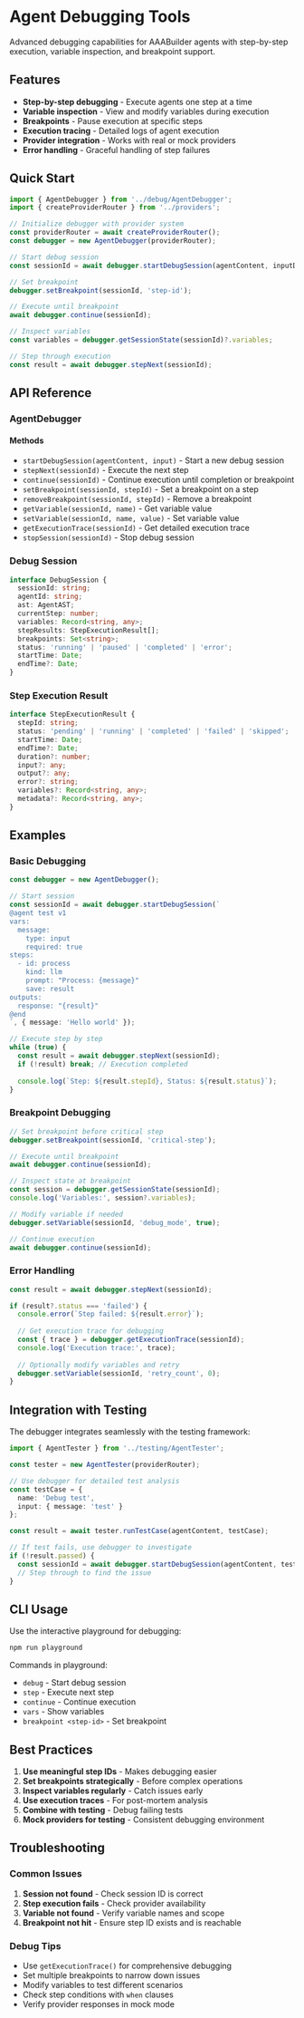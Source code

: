 # Agent Debugging Tools

Advanced debugging capabilities for AAABuilder agents with step-by-step execution, variable inspection, and breakpoint support.

## Features

- **Step-by-step debugging** - Execute agents one step at a time
- **Variable inspection** - View and modify variables during execution
- **Breakpoints** - Pause execution at specific steps
- **Execution tracing** - Detailed logs of agent execution
- **Provider integration** - Works with real or mock providers
- **Error handling** - Graceful handling of step failures

## Quick Start

```typescript
import { AgentDebugger } from '../debug/AgentDebugger';
import { createProviderRouter } from '../providers';

// Initialize debugger with provider system
const providerRouter = await createProviderRouter();
const debugger = new AgentDebugger(providerRouter);

// Start debug session
const sessionId = await debugger.startDebugSession(agentContent, inputData);

// Set breakpoint
debugger.setBreakpoint(sessionId, 'step-id');

// Execute until breakpoint
await debugger.continue(sessionId);

// Inspect variables
const variables = debugger.getSessionState(sessionId)?.variables;

// Step through execution
const result = await debugger.stepNext(sessionId);
```

## API Reference

### AgentDebugger

#### Methods

- `startDebugSession(agentContent, input)` - Start a new debug session
- `stepNext(sessionId)` - Execute the next step
- `continue(sessionId)` - Continue execution until completion or breakpoint
- `setBreakpoint(sessionId, stepId)` - Set a breakpoint on a step
- `removeBreakpoint(sessionId, stepId)` - Remove a breakpoint
- `getVariable(sessionId, name)` - Get variable value
- `setVariable(sessionId, name, value)` - Set variable value
- `getExecutionTrace(sessionId)` - Get detailed execution trace
- `stopSession(sessionId)` - Stop debug session

### Debug Session

```typescript
interface DebugSession {
  sessionId: string;
  agentId: string;
  ast: AgentAST;
  currentStep: number;
  variables: Record<string, any>;
  stepResults: StepExecutionResult[];
  breakpoints: Set<string>;
  status: 'running' | 'paused' | 'completed' | 'error';
  startTime: Date;
  endTime?: Date;
}
```

### Step Execution Result

```typescript
interface StepExecutionResult {
  stepId: string;
  status: 'pending' | 'running' | 'completed' | 'failed' | 'skipped';
  startTime: Date;
  endTime?: Date;
  duration?: number;
  input?: any;
  output?: any;
  error?: string;
  variables?: Record<string, any>;
  metadata?: Record<string, any>;
}
```

## Examples

### Basic Debugging

```typescript
const debugger = new AgentDebugger();

// Start session
const sessionId = await debugger.startDebugSession(`
@agent test v1
vars:
  message:
    type: input
    required: true
steps:
  - id: process
    kind: llm
    prompt: "Process: {message}"
    save: result
outputs:
  response: "{result}"
@end
`, { message: 'Hello world' });

// Execute step by step
while (true) {
  const result = await debugger.stepNext(sessionId);
  if (!result) break; // Execution completed
  
  console.log(`Step: ${result.stepId}, Status: ${result.status}`);
}
```

### Breakpoint Debugging

```typescript
// Set breakpoint before critical step
debugger.setBreakpoint(sessionId, 'critical-step');

// Execute until breakpoint
await debugger.continue(sessionId);

// Inspect state at breakpoint
const session = debugger.getSessionState(sessionId);
console.log('Variables:', session?.variables);

// Modify variable if needed
debugger.setVariable(sessionId, 'debug_mode', true);

// Continue execution
await debugger.continue(sessionId);
```

### Error Handling

```typescript
const result = await debugger.stepNext(sessionId);

if (result?.status === 'failed') {
  console.error(`Step failed: ${result.error}`);
  
  // Get execution trace for debugging
  const { trace } = debugger.getExecutionTrace(sessionId);
  console.log('Execution trace:', trace);
  
  // Optionally modify variables and retry
  debugger.setVariable(sessionId, 'retry_count', 0);
}
```

## Integration with Testing

The debugger integrates seamlessly with the testing framework:

```typescript
import { AgentTester } from '../testing/AgentTester';

const tester = new AgentTester(providerRouter);

// Use debugger for detailed test analysis
const testCase = {
  name: 'Debug test',
  input: { message: 'test' }
};

const result = await tester.runTestCase(agentContent, testCase);

// If test fails, use debugger to investigate
if (!result.passed) {
  const sessionId = await debugger.startDebugSession(agentContent, testCase.input);
  // Step through to find the issue
}
```

## CLI Usage

Use the interactive playground for debugging:

```bash
npm run playground
```

Commands in playground:
- `debug` - Start debug session
- `step` - Execute next step
- `continue` - Continue execution
- `vars` - Show variables
- `breakpoint <step-id>` - Set breakpoint

## Best Practices

1. **Use meaningful step IDs** - Makes debugging easier
2. **Set breakpoints strategically** - Before complex operations
3. **Inspect variables regularly** - Catch issues early
4. **Use execution traces** - For post-mortem analysis
5. **Combine with testing** - Debug failing tests
6. **Mock providers for testing** - Consistent debugging environment

## Troubleshooting

### Common Issues

1. **Session not found** - Check session ID is correct
2. **Step execution fails** - Check provider availability
3. **Variable not found** - Verify variable names and scope
4. **Breakpoint not hit** - Ensure step ID exists and is reachable

### Debug Tips

- Use `getExecutionTrace()` for comprehensive debugging
- Set multiple breakpoints to narrow down issues
- Modify variables to test different scenarios
- Check step conditions with `when` clauses
- Verify provider responses in mock mode
